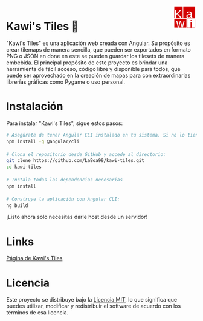 <a href="#">
    <img align="right" height="64" src="https://raw.githubusercontent.com/LaBoa99/kawi-tiles/bd90da16e0a6f72e2675c83dadb852e39ad4bbb9/src/assets/logo.svg">
</a>

# Kawi's Tiles 🌵
"Kawi's Tiles" es una aplicación web creada con Angular. Su propósito es crear tilemaps de manera sencilla, que pueden ser exportados en formato PNG o JSON en done en este se pueden guardar los tilesets de manera embebida. 
El principal propósito de este proyecto es brindar una herramienta de fácil acceso, código libre y disponible para todos, que puede ser  aprovechado en la creación de mapas para con extraordinarias librerías gráficas como Pygame o uso personal.

# Instalación

Para instalar "Kawi's Tiles", sigue estos pasos:

```bash
# Asegúrate de tener Angular CLI instalado en tu sistema. Si no lo tienes, instálalo con:
npm install -g @angular/cli

# Clona el repositorio desde GitHub y accede al directorio:
git clone https://github.com/LaBoa99/kawi-tiles.git
cd kawi-tiles

# Instala todas las dependencias necesarias
npm install

# Construye la aplicación con Angular CLI:
ng build
```
¡Listo ahora solo necesitas darle host desde un servidor! 

# Links
[Página de Kawi's Tiles](https://tiles.kawi.page)

# Licencia
Este proyecto se distribuye bajo la [Licencia MIT](LICENSE), lo que significa que puedes utilizar, modificar y redistribuir el software de acuerdo con los términos de esa licencia.
